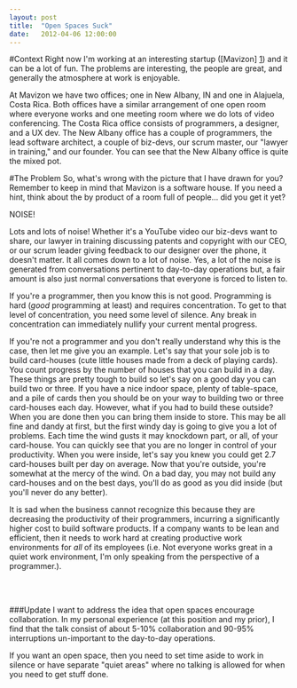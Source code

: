 ```yaml
---
layout: post
title:  "Open Spaces Suck"
date:   2012-04-06 12:00:00
---
```


#Context
Right now I'm working at an interesting startup ([Mavizon] [1]) and it can
be a lot of fun. The problems are interesting, the people are great, and
generally the atmosphere at work is enjoyable. 

At Mavizon we have two offices; one in New Albany, IN and one in Alajuela, 
Costa Rica. Both offices have a similar arrangement of one open room where
everyone works and one meeting room where we do lots of video
conferencing. The Costa Rica office consists of programmers, a designer,
and a UX dev. The New Albany office has a couple of programmers, the
lead software architect, a couple of biz-devs, our scrum master, our "lawyer in
training," and our founder. You can see that the New Albany office is quite
the mixed pot.


#The Problem
So, what's wrong with the picture that I have drawn for you? Remember to keep
in mind that Mavizon is a software house. If you need a hint, think about the 
by product of a room full of people... did you get it yet? 

NOISE!

Lots and lots of noise! Whether it's a YouTube video our biz-devs want to share,
our lawyer in training discussing patents and copyright with our CEO, or our scrum
leader giving feedback to our designer over the phone, it doesn't matter. It
all comes down to a lot of noise. Yes, a lot of the noise is generated from 
conversations pertinent to day-to-day operations but, a fair amount is also just
normal conversations that everyone is forced to listen to. 

If you're a programmer, then you know this is not good. Programming is hard
(*good* programming at least) and requires concentration. To get to that level
of concentration, you need some level of silence. Any break in concentration
can immediately nullify your current mental progress. 

If you're not a programmer and you don't really understand why this is the
case, then let me give you an example. Let's say that your sole job is to
build card-houses (cute little houses made from a deck of playing cards). You
count progress by the number of houses that you can build in a day. These
things are pretty tough to build so let's say on a good day you can build two
or three. If you have a nice indoor space, plenty of table-space, and a pile
of cards then you should be on your way to building two or three card-houses
each day. However, what if you had to build these outside? When you are done
then you can bring them inside to store. This may be all fine and dandy
at first, but the first windy day is going to give you a lot of problems. Each
time the wind gusts it may knockdown part, or all, of your card-house. You can
quickly see that you are no longer in control of your productivity. When you
were inside, let's say you knew you could get 2.7 card-houses built per day on 
average. Now that you're outside, you're
somewhat at the mercy of the wind. On a bad day, you may not build any 
card-houses and on the best days, you'll do as good as you did inside 
(but you'll never do any better).

It is sad when the business cannot recognize this because they are decreasing
the productivity of their programmers, incurring a significantly higher cost
to build software products. If a company wants to be lean and efficient, then
it needs to work hard at creating productive work environments for *all* of its
employees (i.e. Not everyone works great in a quiet work environment, I'm only
speaking from the perspective of a programmer.).

<br /><br />

###Update
I want to address the idea that open spaces encourage collaboration. In my
personal experience (at this position and my prior), I find that the talk
consist of about 5-10% collaboration and 90-95% interruptions un-important
to the day-to-day operations. 

If you want an open space, then you need to set time aside to work in silence
or have separate "quiet areas" where no talking is allowed for when you need
to get stuff done.


  [1]: http://mavizon.com

